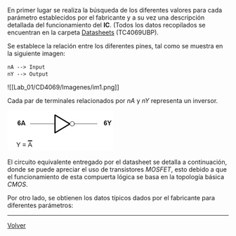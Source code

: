
En primer lugar se realiza la búsqueda de los diferentes valores para cada parámetro establecidos por el fabricante y  a su vez una descripción detallada del funcionamiento del **IC**. (Todos los datos recopilados se encuentran en la carpeta [Datasheets](https://github.com/juamorenogo/Digital_2024_2/tree/1c44c5a6ecf68e097588859868e095a7c471f29c/Datasheets/Lab_01) (TC4069UBP).

Se establece la relación entre los diferentes pines, tal como se muestra en la siguiente imagen:

	nA --> Input
	nY --> Output

![[Lab_01/CD4069/Imagenes/im1.png]]

Cada par de terminales relacionados por _nA_ y _nY_ representa un inversor.

![](Imagenes/Im3.png)

El circuito equivalente entregado por el datasheet se detalla a continuación, donde se puede apreciar el uso de transistores _MOSFET_, esto debido a que el funcionamiento de esta compuerta lógica se basa en la topología básica _CMOS_.


Por otro lado, se obtienen los datos típicos dados por el fabricante para diferentes parámetros:




---

[Volver](https://github.com/juamorenogo/Digital_2024_2/tree/main/Lab_01/SN70LS04)
